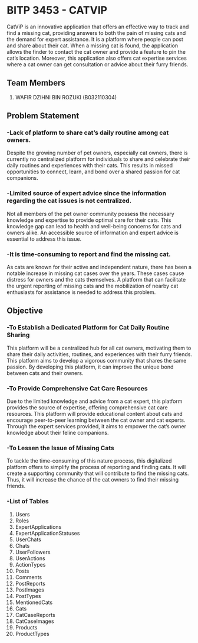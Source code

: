 # BITP 3453 - CATVIP

CatViP is an innovative application that offers an effective way to track and find a missing cat, providing answers to both the pain of missing cats and the demand for expert assistance. It is a platform where people can post and share about their cat. When a missing cat is found, the application allows the finder to contact the cat owner and provide a feature to pin the cat’s location. Moreover, this application also offers cat expertise services where a cat owner can get consultation or advice about their furry friends. 

## Team Members
1. WAFIR DZIHNI BIN ROZUKI (B032110304)

## Problem Statement

### -Lack of platform to share cat’s daily routine among cat owners.  
Despite the growing number of pet owners, especially cat owners, there is currently no centralized platform for individuals to share and celebrate their daily routines and experiences with their cats. This results in missed opportunities to connect, learn, and bond over a shared passion for cat companions. 

### -Limited source of expert advice since the information regarding the cat issues is not centralized. 
Not all members of the pet owner community possess the necessary knowledge and expertise to provide optimal care for their cats. This knowledge gap can lead to health and well-being concerns for cats and owners alike. An accessible source of information and expert advice is essential to address this issue. 

### -It is time-consuming to report and find the missing cat. 
As cats are known for their active and independent nature, there has been a notable increase in missing cat cases over the years. These cases cause distress for owners and the cats themselves. A platform that can facilitate the urgent reporting of missing cats and the mobilization of nearby cat enthusiasts for assistance is needed to address this problem. 

## Objective

### -To Establish a Dedicated Platform for Cat Daily Routine Sharing 
This platform will be a centralized hub for all cat owners, motivating them to share their daily activities, routines, and experiences with their furry friends. This platform aims to develop a vigorous community that shares the same passion. By developing this platform, it can improve the unique bond between cats and their owners. 

### -To Provide Comprehensive Cat Care Resources 
Due to the limited knowledge and advice from a cat expert, this platform provides the source of expertise, offering comprehensive cat care resources. This platform will provide educational content about cats and encourage peer-to-peer learning between the cat owner and cat experts. Through the expert services provided, it aims to empower the cat’s owner knowledge about their feline companions. 

### -To Lessen the Issue of Missing Cats 
To tackle the time-consuming of this nature process, this digitalized platform offers to simplify the process of reporting and finding cats. It will create a supporting community that will contribute to find the missing cats. Thus, it will increase the chance of the cat owners to find their missing friends.  

### -List of Tables
1. Users
2. Roles
3. ExpertApplications
4. ExpertApplicationStatuses
5. UserChats
6. Chats
7. UserFollowers
8. UserActions
9. ActionTypes
10. Posts
11. Comments
12. PostReports
13. PostImages
14. PostTypes
15. MentionedCats
16. Cats
17. CatCaseReports
18. CatCaseImages
19. Products
20. ProductTypes

